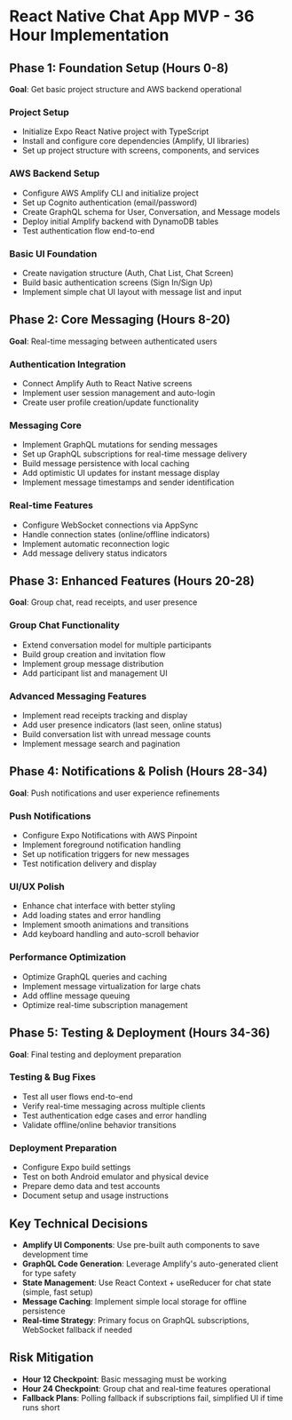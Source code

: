 <!-- 3b67bf64-3075-4555-9d3f-b6302e69c70c 7181588b-2cfa-4978-b57f-10ee3e8a7e2f -->
# React Native Chat App MVP - 36 Hour Implementation

## Phase 1: Foundation Setup (Hours 0-8)

**Goal**: Get basic project structure and AWS backend operational

### Project Setup

- Initialize Expo React Native project with TypeScript
- Install and configure core dependencies (Amplify, UI libraries)
- Set up project structure with screens, components, and services

### AWS Backend Setup

- Configure AWS Amplify CLI and initialize project
- Set up Cognito authentication (email/password)
- Create GraphQL schema for User, Conversation, and Message models
- Deploy initial Amplify backend with DynamoDB tables
- Test authentication flow end-to-end

### Basic UI Foundation

- Create navigation structure (Auth, Chat List, Chat Screen)
- Build basic authentication screens (Sign In/Sign Up)
- Implement simple chat UI layout with message list and input

## Phase 2: Core Messaging (Hours 8-20)

**Goal**: Real-time messaging between authenticated users

### Authentication Integration

- Connect Amplify Auth to React Native screens
- Implement user session management and auto-login
- Create user profile creation/update functionality

### Messaging Core

- Implement GraphQL mutations for sending messages
- Set up GraphQL subscriptions for real-time message delivery
- Build message persistence with local caching
- Add optimistic UI updates for instant message display
- Implement message timestamps and sender identification

### Real-time Features

- Configure WebSocket connections via AppSync
- Handle connection states (online/offline indicators)
- Implement automatic reconnection logic
- Add message delivery status indicators

## Phase 3: Enhanced Features (Hours 20-28)

**Goal**: Group chat, read receipts, and user presence

### Group Chat Functionality

- Extend conversation model for multiple participants
- Build group creation and invitation flow
- Implement group message distribution
- Add participant list and management UI

### Advanced Messaging Features

- Implement read receipts tracking and display
- Add user presence indicators (last seen, online status)
- Build conversation list with unread message counts
- Implement message search and pagination

## Phase 4: Notifications & Polish (Hours 28-34)

**Goal**: Push notifications and user experience refinements

### Push Notifications

- Configure Expo Notifications with AWS Pinpoint
- Implement foreground notification handling
- Set up notification triggers for new messages
- Test notification delivery and display

### UI/UX Polish

- Enhance chat interface with better styling
- Add loading states and error handling
- Implement smooth animations and transitions
- Add keyboard handling and auto-scroll behavior

### Performance Optimization

- Optimize GraphQL queries and caching
- Implement message virtualization for large chats
- Add offline message queuing
- Optimize real-time subscription management

## Phase 5: Testing & Deployment (Hours 34-36)

**Goal**: Final testing and deployment preparation

### Testing & Bug Fixes

- Test all user flows end-to-end
- Verify real-time messaging across multiple clients
- Test authentication edge cases and error handling
- Validate offline/online behavior transitions

### Deployment Preparation

- Configure Expo build settings
- Test on both Android emulator and physical device
- Prepare demo data and test accounts
- Document setup and usage instructions

## Key Technical Decisions

- **Amplify UI Components**: Use pre-built auth components to save development time
- **GraphQL Code Generation**: Leverage Amplify's auto-generated client for type safety
- **State Management**: Use React Context + useReducer for chat state (simple, fast setup)
- **Message Caching**: Implement simple local storage for offline persistence
- **Real-time Strategy**: Primary focus on GraphQL subscriptions, WebSocket fallback if needed

## Risk Mitigation

- **Hour 12 Checkpoint**: Basic messaging must be working
- **Hour 24 Checkpoint**: Group chat and real-time features operational
- **Fallback Plans**: Polling fallback if subscriptions fail, simplified UI if time runs short